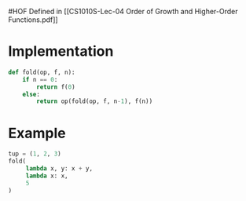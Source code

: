 #HOF
Defined in [[CS1010S-Lec-04 Order of Growth and Higher-Order Functions.pdf]]
# Implementation
```python
def fold(op, f, n):
	if n == 0:
		return f(0)
	else:
		return op(fold(op, f, n-1), f(n))
```
# Example
```python
tup = (1, 2, 3)
fold(
	 lambda x, y: x + y,
	 lambda x: x,
	 5
)
```